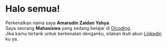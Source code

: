 # Halo semua! 

Perkenalkan nama saya **Amarudin Zaidan Yahya**.\
Saya seorang **Mahasiswa** yang sedang belajar di [Dicoding](https://www.dicoding.com/).\
Jika kamu tertarik untuk berkenalan denganku, silakan ikuti akun [Linkedin](https://www.linkedin.com/in/amarudinzaidan/) ku ya.

